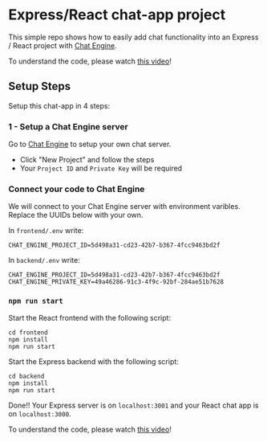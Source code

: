 # Express/React chat-app project

This simple repo shows how to easily add chat functionality into an Express / React project with [Chat Engine](https://chatengine.io).

To understand the code, please watch [this video]()!

## Setup Steps

Setup this chat-app in 4 steps:

### 1 - Setup a Chat Engine server

Go to [Chat Engine](https://chatengine.io) to setup your own chat server.

- Click "New Project" and follow the steps
- Your `Project ID` and `Private Key` will be required

### Connect your code to Chat Engine

We will connect to your Chat Engine server with environment varibles. Replace the UUIDs below with your own.

In `frontend/.env` write:

```
CHAT_ENGINE_PROJECT_ID=5d498a31-cd23-42b7-b367-4fcc9463bd2f
```

In `backend/.env` write:

```
CHAT_ENGINE_PROJECT_ID=5d498a31-cd23-42b7-b367-4fcc9463bd2f
CHAT_ENGINE_PRIVATE_KEY=49a46286-91c3-4f9c-92bf-284ae51b7628
```

### `npm run start`

Start the React frontend with the following script:

```
cd frontend
npm install
npm run start
```

Start the Express backend with the following script:

```
cd backend
npm install
npm run start
```

Done!! Your Express server is on `localhost:3001` and your React chat app is on `localhost:3000`.

To understand the code, please watch [this video]()!
